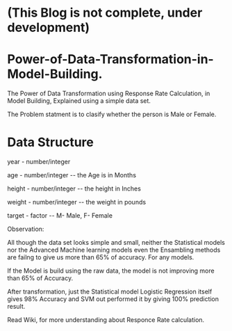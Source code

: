 # (This Blog is not complete, under development)
# Power-of-Data-Transformation-in-Model-Building.

The Power of Data Transformation using Response Rate Calculation, in Model Building, Explained using a simple data set.

The Problem statment is to clasify whether the person is Male or Female.

# Data Structure

year    - number/integer

age	    - number/integer -- the Age is in Months

height	- number/integer -- the height in Inches

weight	- number/integer -- the weight in pounds

target  - factor         -- M- Male, F- Female

Observation:

All though the data set looks simple and small, neither the Statistical models nor the Advanced Machine learning models even the Ensambling methods are failng to give us more than 65% of accuracy. For any models.

If the Model is build using the raw data, the model is not improving more than 65% of Accuracy.

After transformation, just the Statistical model Logistic Regression itself gives 98% Accuracy
and SVM out performed it by giving 100% prediction result.

Read Wiki, for more understanding about Responce Rate calculation.
